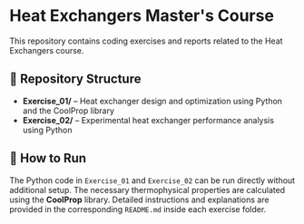 # Heat Exchangers Master's Course
This repository contains coding exercises and reports related to the Heat Exchangers course.

## 📂 Repository Structure
- **Exercise_01/** – Heat exchanger design and optimization using Python and the CoolProp library
- **Exercise_02/** – Experimental heat exchanger performance analysis using Python

## 🚀 How to Run
The Python code in `Exercise_01` and `Exercise_02` can be run directly without additional setup. The necessary thermophysical properties are calculated using the **CoolProp** library. Detailed instructions and explanations are provided in the corresponding `README.md` inside each exercise folder.
